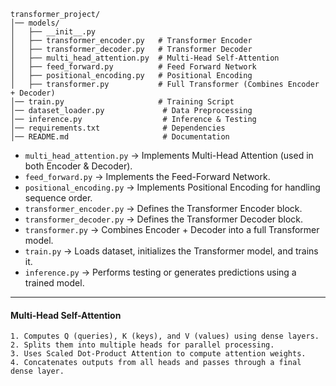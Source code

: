 ```
transformer_project/
│── models/
│   ├── __init__.py
│   ├── transformer_encoder.py   # Transformer Encoder
│   ├── transformer_decoder.py   # Transformer Decoder
│   ├── multi_head_attention.py  # Multi-Head Self-Attention
│   ├── feed_forward.py          # Feed Forward Network
│   ├── positional_encoding.py   # Positional Encoding
│   ├── transformer.py           # Full Transformer (Combines Encoder + Decoder)
│── train.py                     # Training Script
│── dataset_loader.py             # Data Preprocessing
│── inference.py                  # Inference & Testing
│── requirements.txt              # Dependencies
│── README.md                     # Documentation
```

- `multi_head_attention.py` → Implements Multi-Head Attention (used in both Encoder & Decoder).
- `feed_forward.py` → Implements the Feed-Forward Network.
- `positional_encoding.py` → Implements Positional Encoding for handling sequence order.
- `transformer_encoder.py` → Defines the Transformer Encoder block.
- `transformer_decoder.py` → Defines the Transformer Decoder block.
- `transformer.py` → Combines Encoder + Decoder into a full Transformer model.
- `train.py` → Loads dataset, initializes the Transformer model, and trains it.
- `inference.py` → Performs testing or generates predictions using a trained model.

---
#### Multi-Head Self-Attention    
    1. Computes Q (queries), K (keys), and V (values) using dense layers.
    2. Splits them into multiple heads for parallel processing.
    3. Uses Scaled Dot-Product Attention to compute attention weights.
    4. Concatenates outputs from all heads and passes through a final dense layer.

